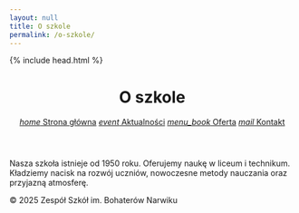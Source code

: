 ```yaml
---
layout: null
title: O szkole
permalink: /o-szkole/
---
```


<!DOCTYPE html>
<html lang="pl">
<head>
  {% include head.html %}
  <title>O szkole | {{ site.title }}</title>
</head>
<body>
  <header>
    <h1>O szkole</h1>
    <nav>
      <a href="/"><i class="material-icons">home</i> Strona główna</a>
      <a href="/aktualnosci"><i class="material-icons">event</i> Aktualności</a>
      <a href="/oferta"><i class="material-icons">menu_book</i> Oferta</a>
      <a href="/kontakt"><i class="material-icons">mail</i> Kontakt</a>
    </nav>
  </header>
  <main>
    <section class="mdc-card">
      <p>
        Nasza szkoła istnieje od 1950 roku. Oferujemy naukę w liceum i technikum.  
        Kładziemy nacisk na rozwój uczniów, nowoczesne metody nauczania oraz przyjazną atmosferę.
      </p>
    </section>
  </main>
  <footer>
    &copy; 2025 Zespół Szkół im. Bohaterów Narwiku
  </footer>
</body>
</html>
